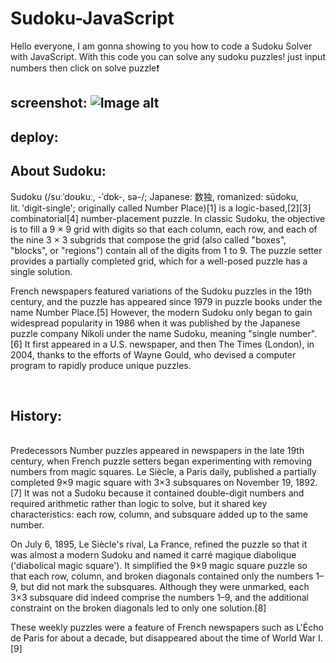 # Sudoku-JavaScript
Hello everyone, I am gonna showing to you how to code a Sudoku Solver with JavaScript. With this code you can solve any sudoku puzzles! just input numbers then click on solve puzzle❗️

## screenshot: ![Image alt](https://github.com/{username}/{repository}/raw/{branch}/{path}/image.png)


## deploy:

## About Sudoku: 
Sudoku (/suːˈdoʊkuː, -ˈdɒk-, sə-/; Japanese: 数独, romanized: sūdoku, lit. 'digit-single'; originally called Number Place)[1] is a logic-based,[2][3] combinatorial[4] number-placement puzzle. In classic Sudoku, the objective is to fill a 9 × 9 grid with digits so that each column, each row, and each of the nine 3 × 3 subgrids that compose the grid (also called "boxes", "blocks", or "regions") contain all of the digits from 1 to 9. The puzzle setter provides a partially completed grid, which for a well-posed puzzle has a single solution.

French newspapers featured variations of the Sudoku puzzles in the 19th century, and the puzzle has appeared since 1979 in puzzle books under the name Number Place.[5] However, the modern Sudoku only began to gain widespread popularity in 1986 when it was published by the Japanese puzzle company Nikoli under the name Sudoku, meaning "single number".[6] It first appeared in a U.S. newspaper, and then The Times (London), in 2004, thanks to the efforts of Wayne Gould, who devised a computer program to rapidly produce unique puzzles.

<br>

## History:
<br>
Predecessors
Number puzzles appeared in newspapers in the late 19th century, when French puzzle setters began experimenting with removing numbers from magic squares. Le Siècle, a Paris daily, published a partially completed 9×9 magic square with 3×3 subsquares on November 19, 1892.[7] It was not a Sudoku because it contained double-digit numbers and required arithmetic rather than logic to solve, but it shared key characteristics: each row, column, and subsquare added up to the same number.

On July 6, 1895, Le Siècle's rival, La France, refined the puzzle so that it was almost a modern Sudoku and named it carré magique diabolique ('diabolical magic square'). It simplified the 9×9 magic square puzzle so that each row, column, and broken diagonals contained only the numbers 1–9, but did not mark the subsquares. Although they were unmarked, each 3×3 subsquare did indeed comprise the numbers 1–9, and the additional constraint on the broken diagonals led to only one solution.[8]

These weekly puzzles were a feature of French newspapers such as L'Écho de Paris for about a decade, but disappeared about the time of World War I.[9]


